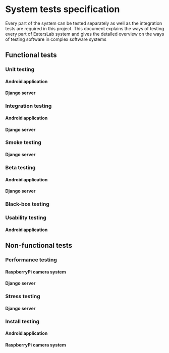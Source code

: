 # System tests specification

Every part of the system can be tested separately as well as the integration tests are required in this project. 
This document explains the ways of testing every part of EatersLab system and gives the detailed overview on the ways of testing software in complex software systems

## Functional tests

### Unit testing

#### Android application

#### Django server

### Integration testing

#### Android application

#### Django server

### Smoke testing

#### Django server

### Beta testing

#### Android application

#### Django server

### Black-box testing


### Usability testing

#### Android application


## Non-functional tests

### Performance testing

#### RaspberryPi camera system

#### Django server

### Stress testing

#### Django server

### Install testing

#### Android application

#### RaspberryPi camera system

